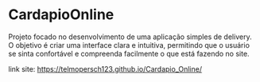 # CardapioOnline
Projeto focado no desenvolvimento de uma aplicação simples de delivery. O objetivo é criar uma interface clara e intuitiva, permitindo que o usuário se sinta confortável e compreenda facilmente o que está fazendo no site.

link site: https://telmopersch123.github.io/Cardapio_Online/
